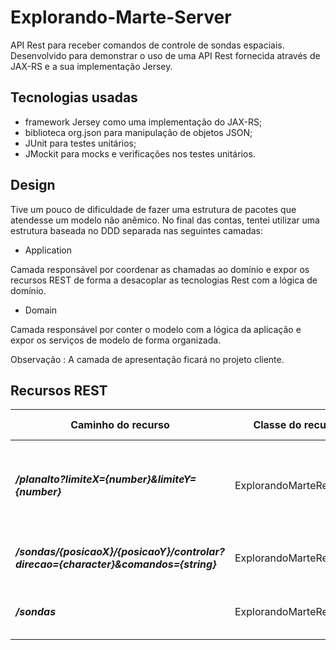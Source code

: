 Explorando-Marte-Server
=======================
API Rest para receber comandos de controle de sondas espaciais. Desenvolvido para demonstrar o uso de uma API Rest 
fornecida através de JAX-RS e a sua implementação Jersey.

Tecnologias usadas
----------------------- 
 - framework Jersey como uma implementação do JAX-RS;
 - biblioteca org.json para manipulação de objetos JSON; 
 - JUnit para testes unitários;
 - JMockit para mocks e verificações nos testes unitários.
 
 Design
 -------
 Tive um pouco de dificuldade de fazer uma estrutura de pacotes que atendesse um modelo não anêmico. No final das contas,
 tentei utilizar uma estrutura baseada no DDD separada nas seguintes camadas:
 - Application
 
  Camada responsável por coordenar as chamadas ao domínio e expor os recursos REST de forma
  a desacoplar as tecnologias Rest com a lógica de domínio.
  
 - Domain
  
  Camada responsável por conter o modelo com a lógica da aplicação e expor os serviços de modelo de forma organizada.

Observação : A camada de apresentação ficará no projeto cliente.


Recursos REST
-------------

Caminho do recurso                                                                 | Classe do recurso        | Métodos HTTP | Observação
-----------------------------------------------------------------------------------| ------------------------ | -------------| --------------------------------------------------------------------------
**_/planalto?limiteX={number}&limiteY={number}_**                                  |  ExplorandoMarteResource |  POST        |  Define o planalto a ser usado pelas sondas tamanhoX e tamanhoY requeridos
**_/sondas/{posicaoX}/{posicaoY}/controlar?direcao={character}&comandos={string}_**|  ExplorandoMarteResource |  POST        |  Controla uma sonda informada pela posição X e Y.
**_/sondas_**                                                                      |  ExplorandoMarteResource |  GET         |  Retorna uma lista das sondas em ordem de processamento.
